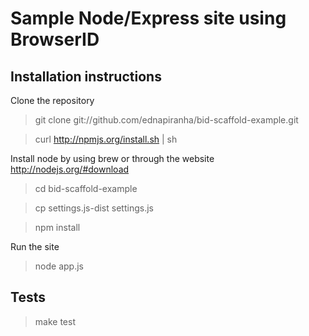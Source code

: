 # Sample Node/Express site using BrowserID

## Installation instructions

Clone the repository

> git clone git://github.com/ednapiranha/bid-scaffold-example.git

> curl http://npmjs.org/install.sh | sh

Install node by using brew or through the website http://nodejs.org/#download

> cd bid-scaffold-example

> cp settings.js-dist settings.js

> npm install

Run the site

> node app.js

## Tests

> make test